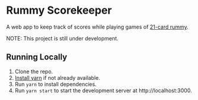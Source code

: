 # Rummy Scorekeeper

A web app to keep track of scores while playing games of [21-card rummy](https://seshrs.ml/beta/21.html).

NOTE: This project is still under development.

## Running Locally

1. Clone the repo.
2. [Install yarn](https://classic.yarnpkg.com/en/docs/install/#mac-stable) if not already available.
3. Run `yarn` to install dependencies.
4. Run `yarn start` to start the development server at http://localhost:3000.
